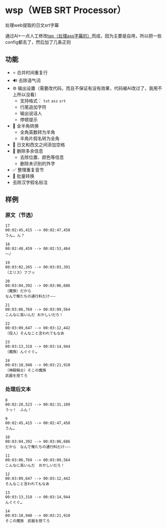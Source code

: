 # wsp（WEB SRT Processor）

处理web提取的日文srt字幕

通过AI+一点人工修改[tap（处理ass字幕的）](https://github.com/MingYSub/Tap)而成，因为主要是自用，所以把一些config都去了，然后加了几条正则

## 功能

- ⭐ 合并时间重复行
- 🔊 去除语气词
- ⚙️ 输出设置（需要改代码，而且不保证有没有效果，代码被AI改过了，我用不上所以没看）
  - 支持格式： `txt` `ass` `srt`
  - 行尾追加字符
  - 输出说话人
  - 停顿提示
- 🔄 全半角转换
  - 全角英数转为半角
  - 半角片假名转为全角
- 📏 日文和西文之间添加空格
- 🧹 删除多余信息
  - 去除位置、颜色等信息
  - 删除未识别的外字
- ✅ 整理重复音节
- 📂 批量转换
- 去除汉字假名标注

## 样例

### 原文（节选）

```
17
00:02:45,415 --> 00:02:47,458
うん… ん？

18
00:02:48,459 --> 00:02:53,464
～♪

19
00:03:02,265 --> 00:03:03,391
（エリス）フフッ

20
00:03:04,392 --> 00:03:06,686
（魔族）だから
なんで俺たちの通行料だけ⸺

21
00:03:06,769 --> 00:03:09,564
こんなに高いんだ おかしいだろ！

22
00:03:09,647 --> 00:03:12,442
（役人）そんなこと言われてもなあ

23
00:03:13,318 --> 00:03:14,944
（魔族）んぐぐぐ…

24
00:03:18,948 --> 00:03:21,910
（神殿騎士）そこの魔族
武器を捨てろ
```

### 处理后文本

```
8
00:02:28,523 --> 00:02:31,109
うっ！　ふん！

9
00:02:45,415 --> 00:02:47,458
うん…

10
00:03:04,392 --> 00:03:06,686
だから　なんで俺たちの通行料だけ⸺

11
00:03:06,769 --> 00:03:09,564
こんなに高いんだ　おかしいだろ！

12
00:03:09,647 --> 00:03:12,442
そんなこと言われてもなあ

13
00:03:13,318 --> 00:03:14,944
んぐぐぐ…

14
00:03:18,948 --> 00:03:21,910
そこの魔族　武器を捨てろ
```
